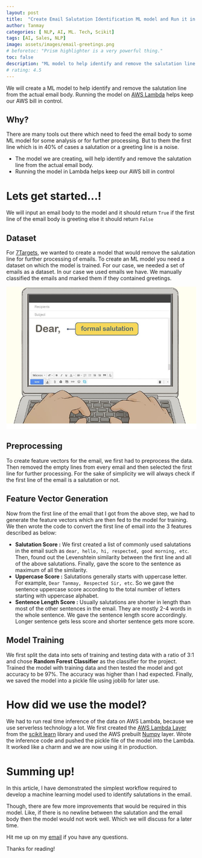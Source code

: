 ```yaml
---
layout: post
title:  "Create Email Salutation Identification ML model and Run it in AWS Lambda"
author: Tanmay
categories: [ NLP, AI, ML. Tech, Scikit]
tags: [AI, Sales, NLP]
image: assets/images/email-greetings.png
# beforetoc: "Prism highlighter is a very powerful thing."
toc: false
description: "ML model to help identify and remove the salutation line from the actual email body. Running the model on [AWS Lambda](https://aws.amazon.com/lambda/) helps keep our AWS bill in control"
# rating: 4.5
---
```

We will create a ML model to help identify and remove the salutation line from the actual email body. Running the model on [AWS Lambda](https://aws.amazon.com/lambda/) helps keep our AWS bill in control.

## Why?

There are many tools out there which need to feed the email body to some ML model for some analysis or for further processing. But to them the first line which is in 40% of cases a salutation or a greeting line is a noise. 

- The model we are creating, will help identify and remove the salutation line from the actual email body.
- Running the model in Lambda helps keep our AWS bill in control

# Lets get started...!

We will input an email body to the model and it should return `True` if the first line of the email body is greeting else it should return `False`

## Dataset

For [7Targets](https://7targets.ai), we wanted to create a model that would remove the salutation line for further processing of emails. To create an ML model you need a dataset on which the model is trained. For our case, we needed a set of emails as a dataset. In our case we used emails we have. We manually classified the emails and marked them if they contained greetings.

![image](../assets/images/email-salutation.png)

## Preprocessing

To create feature vectors for the email, we first had to preprocess the data. Then removed the empty lines from every email and then selected the first line for further processing. For the sake of simplicity we will always check if the first line of the email is a salutation or not.

## Feature Vector Generation

Now from the first line of the email that I got from the above step, we had to generate the feature vectors which are then fed to the model for training. We then wrote the code to convert the first line of email into the 3 features described as below:

- **Salutation Score :** We first created a list of commonly used salutations in the email such as `dear, hello, hi, respected, good morning, etc`. Then, found out the Levenshtein similarity between the first line and all of the above salutations. Finally, gave the score to the sentence as maximum of all the similarity.
- **Uppercase Score :** Salutations generally starts with uppercase letter. For example, `Dear Tanmay, Respected Sir, etc`. So we gave the sentence uppercase score according to the total number of letters starting with uppercase alphabet.
- **Sentence Length Score :** Usually salutations are shorter in length than most of the other sentences in the email. They are mostly 2-4 words in the whole sentence. We gave the sentence length score accordingly. Longer sentence gets less score and shorter sentence gets more score.

## Model Training

We first split the data into sets of training and testing data with a ratio of 3:1 and chose **Random Forest Classifier** as the classifier for the project. Trained the model with training data and then tested the model and got accuracy to be 97%. The accuracy was higher than I had expected. Finally, we saved the model into a pickle file using joblib for later use.

# How did we use the model?

We had to run real time inference of the data on AWS Lambda, because we use serverless technology a lot. We first created the [AWS Lambda Layer](https://docs.aws.amazon.com/lambda/latest/dg/configuration-layers.html) from the [scikit learn](https://scikit-learn.org/) library and used the AWS prebuilt [Numpy](http://www.numpy.org/) layer. Wrote the inference code and pushed the pickle file of the model into the Lambda. It worked like a charm and we are now using it in production.

# Summing up!

In this article, I have demonstrated the simplest workflow required to develop a machine learning model used to identify salutations in the email. 

Though, there are few more improvements that would be required in this model. Like, if there is no newline between the salutation and the email body then the model would not work well. Which we will discuss for a later time. 

Hit me up on my [email](mailto:hello@tanmaysinghal.dev) if you have any questions.

Thanks for reading!